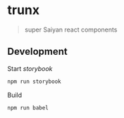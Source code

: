 # trunx

> super Saiyan react components

## Development

Start *storybook*

```bash
npm run storybook
```

Build

```bash
npm run babel
```

